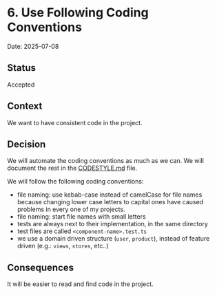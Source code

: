 # 6. Use Following Coding Conventions

Date: 2025-07-08

## Status

Accepted

## Context

We want to have consistent code in the project.

## Decision

We will automate the coding conventions as much as we can.
We will document the rest in the [CODESTYLE.md](../../CODESTYLE.md) file.

We will follow the following coding conventions:

- file naming: use kebab-case instead of camelCase for file names because changing lower case letters to capital ones have caused problems in every one of my projects.
- file naming: start file names with small letters
- tests are always next to their implementation, in the same directory
- test files are called `<component-name>.test.ts`
- we use a domain driven structure (`user`, `product`), instead of feature driven (e.g.: `views`, `stores`, etc..)


## Consequences

It will be easier to read and find code in the project.
